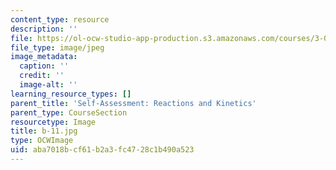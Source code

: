 ```yaml
---
content_type: resource
description: ''
file: https://ol-ocw-studio-app-production.s3.amazonaws.com/courses/3-091sc-introduction-to-solid-state-chemistry-fall-2010/aba7018bcf61b2a3fc4728c1b490a523_b-11.jpg
file_type: image/jpeg
image_metadata:
  caption: ''
  credit: ''
  image-alt: ''
learning_resource_types: []
parent_title: 'Self-Assessment: Reactions and Kinetics'
parent_type: CourseSection
resourcetype: Image
title: b-11.jpg
type: OCWImage
uid: aba7018b-cf61-b2a3-fc47-28c1b490a523
---
```


